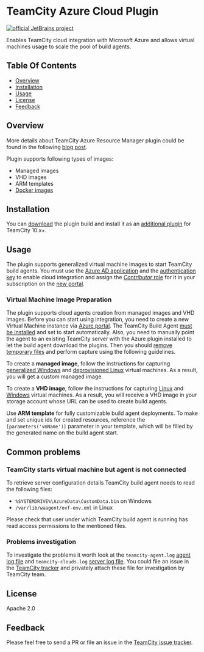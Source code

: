 # TeamCity Azure Cloud Plugin

[![official JetBrains project](http://jb.gg/badges/official.svg)](https://confluence.jetbrains.com/display/ALL/JetBrains+on+GitHub)
<a href="https://teamcity.jetbrains.com/viewType.html?buildTypeId=TeamcityAzurePlugin_BuildResourceManager&branch_TeamcityAzurePlugin=%3Cdefault%3E&guest=1"><img src="https://teamcity.jetbrains.com/app/rest/builds/buildType:(id:TeamcityAzurePlugin_BuildResourceManager),branch:(name:master)/statusIcon.svg" alt=""/></a>

Enables TeamCity cloud integration with Microsoft Azure and allows virtual machines usage to scale the pool of build agents.

## Table Of Contents

* [Overview](#overview)
* [Installation](#installation)
* [Usage](#usage)
* [License](#license)
* [Feedback](#feedback)

## Overview

More details about TeamCity Azure Resource Manager plugin could be found in the following [blog post](https://blog.jetbrains.com/teamcity/2016/04/teamcity-azure-resource-manager/).

Plugin supports following types of images:
* Managed images
* VHD images
* ARM templates
* [Docker images](https://hub.docker.com/r/jetbrains/teamcity-agent/)

## Installation

You can [download](https://plugins.jetbrains.com/plugin/9260-azure-resource-manager-cloud-support) the plugin build and install it as an [additional plugin](https://confluence.jetbrains.com/display/TCDL/Installing+Additional+Plugins) for TeamCity 10.x+.

## Usage

The plugin supports generalized virtual machine images to start TeamCity build agents. You must use the [Azure AD application](https://azure.microsoft.com/en-us/documentation/articles/resource-group-create-service-principal-portal/#create-application) and the [authentication key](https://azure.microsoft.com/en-us/documentation/articles/resource-group-create-service-principal-portal/#create-an-authentication-key) to enable cloud integration and assign the [_Contributor_ role](https://azure.microsoft.com/en-us/documentation/articles/resource-group-create-service-principal-portal/#assign-application-to-role) for it in your subscription on the [new portal](https://portal.azure.com/).

### Virtual Machine Image Preparation

The plugin supports cloud agents creation from managed images and VHD images. Before you can start using integration, you need to create a new Virtual Machine instance via [Azure portal](https://portal.azure.com). The TeamCity Build Agent [must be installed](https://confluence.jetbrains.com/display/TCDL/TeamCity+Integration+with+Cloud+Solutions#TeamCityIntegrationwithCloudSolutions-PreparingavirtualmachinewithaninstalledTeamCityagent) and set to start automatically. Also, you need to manually point the agent to an existing TeamCity server with the Azure plugin installed to let the build agent download the plugins. Then you should [remove temporary files](https://confluence.jetbrains.com/display/TCDL/TeamCity+Integration+with+Cloud+Solutions#TeamCityIntegrationwithCloudSolutions-Capturinganimagefromavirtualmachine) and perform capture using the following guidelines.

To create a **managed image**, follow the instructions for capturing [generalized Windows](https://docs.microsoft.com/en-us/azure/virtual-machines/windows/capture-image-resource) and [deprovisioned Linux](https://docs.microsoft.com/en-us/azure/virtual-machines/linux/capture-image) virtual machines. As a result, you will get a custom managed image.

To create a **VHD image**, follow the instructions for capturing [Linux](https://azure.microsoft.com/en-us/documentation/articles/virtual-machines-linux-capture-image/) and [Windows](https://azure.microsoft.com/en-us/documentation/articles/virtual-machines-windows-capture-image/) virtual machines. As a result, you will receive a VHD image in your storage account whose URL can be used to create build agents.

Use **ARM template** for fully customizable build agent deployments. To make and set unique ids for created resources, reference the `[parameters('vmName')]` parameter in your template, which will be filled by the generated name on the build agent start.

## Common problems

### TeamCity starts virtual machine but agent is not connected

To retrieve server configuration details TeamCity build agent needs to read the following files:

* `%SYSTEMDRIVE%\AzureData\CustomData.bin` on Windows
* `/var/lib/waagent/ovf-env.xml` in Linux

Please check that user under which TeamCity build agent is running has read access permissions to the mentioned files.

### Problems investigation

To investigate the problems it worth look at the `teamcity-agent.log` [agent log file](https://confluence.jetbrains.com/display/TCDL/Viewing+Build+Agent+Logs) and `teamcity-clouds.log` [server log file](https://confluence.jetbrains.com/display/TCDL/TeamCity+Server+Logs).
You could file an issue in the [TeamCity tracker](#feedback) and privately attach these file for investigation by TeamCity team. 

## License

Apache 2.0

## Feedback

Please feel free to send a PR or file an issue in the [TeamCity issue tracker](https://youtrack.jetbrains.com/newIssue?project=TW&clearDraft=true&summary=Azure+Cloud%3A&c=Assignee+Dmitry.Tretyakov&c=Subsystem+plugins%3A+other&c=tag+Azure+Resource+Manager).
